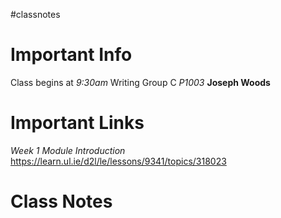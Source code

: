 #classnotes 

# Important Info

Class begins at *9:30am*
Writing Group C *P1003* **Joseph Woods**
# Important Links

*Week 1 Module Introduction*
https://learn.ul.ie/d2l/le/lessons/9341/topics/318023

# Class Notes

